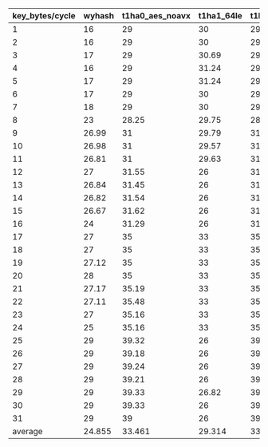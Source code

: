 | key_bytes/cycle | wyhash | t1ha0_aes_noavx | t1ha1_64le | t1ha2_atonce |
| ---- | ---- | ---- | ---- | ---- |
| 1 | 16 | 29 | 30 | 29 |
| 2 | 16 | 29 | 30 | 29 |
| 3 | 17 | 29 | 30.69 | 29.16 |
| 4 | 16 | 29 | 31.24 | 29 |
| 5 | 17 | 29 | 31.24 | 29 |
| 6 | 17 | 29 | 30 | 29 |
| 7 | 18 | 29 | 30 | 29 |
| 8 | 23 | 28.25 | 29.75 | 28 |
| 9 | 26.99 | 31 | 29.79 | 31.28 |
| 10 | 26.98 | 31 | 29.57 | 31 |
| 11 | 26.81 | 31 | 29.63 | 31.28 |
| 12 | 27 | 31.55 | 26 | 31.23 |
| 13 | 26.84 | 31.45 | 26 | 31.26 |
| 14 | 26.82 | 31.54 | 26 | 31.24 |
| 15 | 26.67 | 31.62 | 26 | 31 |
| 16 | 24 | 31.29 | 26 | 31 |
| 17 | 27 | 35 | 33 | 35.31 |
| 18 | 27 | 35 | 33 | 35.51 |
| 19 | 27.12 | 35 | 33 | 35.29 |
| 20 | 28 | 35 | 33 | 35.15 |
| 21 | 27.17 | 35.19 | 33 | 35.25 |
| 22 | 27.11 | 35.48 | 33 | 35.3 |
| 23 | 27 | 35.16 | 33 | 35.16 |
| 24 | 25 | 35.16 | 33 | 35 |
| 25 | 29 | 39.32 | 26 | 39 |
| 26 | 29 | 39.18 | 26 | 39 |
| 27 | 29 | 39.24 | 26 | 39 |
| 28 | 29 | 39.21 | 26 | 39 |
| 29 | 29 | 39.33 | 26.82 | 39 |
| 30 | 29 | 39.33 | 26 | 39 |
| 31 | 29 | 39 | 26 | 39 |
| average | 24.855 | 33.461 | 29.314 | 33.4 |

